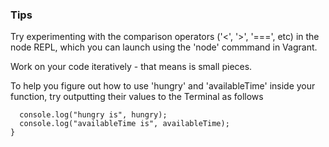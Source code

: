 ### Tips

Try experimenting with the comparison operators ('<', '>', '===', etc) in the node REPL, which you can launch using the 'node' commmand in Vagrant.

Work on your code iteratively - that means is small pieces.

To help you figure out how to use 'hungry' and 'availableTime' inside your function, try outputting their values to the Terminal as follows

```function whatToDoForLunch(hungry, availableTime) {
  console.log("hungry is", hungry);
  console.log("availableTime is", availableTime);
}
```
